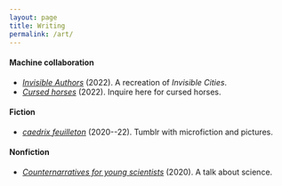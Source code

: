 ```yaml
---
layout: page
title: Writing
permalink: /art/
---
```


#### Machine collaboration

- [*Invisible Authors*](/assets/invisible-authors.pdf) (2022). A
  recreation of *Invisible Cities*.
- <a href = "mailto:cursedhorses@gmail.com"><i>Cursed horses</i></a>
  (2022). Inquire here for cursed horses.

#### Fiction

- [*caedrix feuilleton*](https://caedrix.tumblr.com/)
(2020--22). Tumblr with microfiction and pictures.
<!-- - [*Fearful Spheres*](/assets/fearful-spheres.pdf) (2018). A short chapbook.-->

#### Nonfiction

- [*Counternarratives for young scientists*](/assets/reality)
  (2020). A talk about science.
